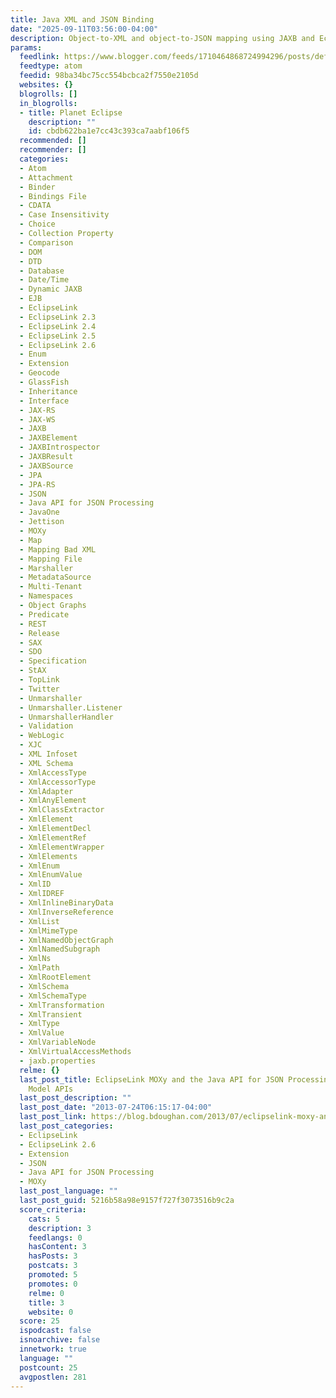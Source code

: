 ```yaml
---
title: Java XML and JSON Binding
date: "2025-09-11T03:56:00-04:00"
description: Object-to-XML and object-to-JSON mapping using JAXB and EclipseLink MOXy.
params:
  feedlink: https://www.blogger.com/feeds/1710464868724994296/posts/default
  feedtype: atom
  feedid: 98ba34bc75cc554bcbca2f7550e2105d
  websites: {}
  blogrolls: []
  in_blogrolls:
  - title: Planet Eclipse
    description: ""
    id: cbdb622ba1e7cc43c393ca7aabf106f5
  recommended: []
  recommender: []
  categories:
  - Atom
  - Attachment
  - Binder
  - Bindings File
  - CDATA
  - Case Insensitivity
  - Choice
  - Collection Property
  - Comparison
  - DOM
  - DTD
  - Database
  - Date/Time
  - Dynamic JAXB
  - EJB
  - EclipseLink
  - EclipseLink 2.3
  - EclipseLink 2.4
  - EclipseLink 2.5
  - EclipseLink 2.6
  - Enum
  - Extension
  - Geocode
  - GlassFish
  - Inheritance
  - Interface
  - JAX-RS
  - JAX-WS
  - JAXB
  - JAXBElement
  - JAXBIntrospector
  - JAXBResult
  - JAXBSource
  - JPA
  - JPA-RS
  - JSON
  - Java API for JSON Processing
  - JavaOne
  - Jettison
  - MOXy
  - Map
  - Mapping Bad XML
  - Mapping File
  - Marshaller
  - MetadataSource
  - Multi-Tenant
  - Namespaces
  - Object Graphs
  - Predicate
  - REST
  - Release
  - SAX
  - SDO
  - Specification
  - StAX
  - TopLink
  - Twitter
  - Unmarshaller
  - Unmarshaller.Listener
  - UnmarshallerHandler
  - Validation
  - WebLogic
  - XJC
  - XML Infoset
  - XML Schema
  - XmlAccessType
  - XmlAccessorType
  - XmlAdapter
  - XmlAnyElement
  - XmlClassExtractor
  - XmlElement
  - XmlElementDecl
  - XmlElementRef
  - XmlElementWrapper
  - XmlElements
  - XmlEnum
  - XmlEnumValue
  - XmlID
  - XmlIDREF
  - XmlInlineBinaryData
  - XmlInverseReference
  - XmlList
  - XmlMimeType
  - XmlNamedObjectGraph
  - XmlNamedSubgraph
  - XmlNs
  - XmlPath
  - XmlRootElement
  - XmlSchema
  - XmlSchemaType
  - XmlTransformation
  - XmlTransient
  - XmlType
  - XmlValue
  - XmlVariableNode
  - XmlVirtualAccessMethods
  - jaxb.properties
  relme: {}
  last_post_title: EclipseLink MOXy and the Java API for JSON Processing - Object
    Model APIs
  last_post_description: ""
  last_post_date: "2013-07-24T06:15:17-04:00"
  last_post_link: https://blog.bdoughan.com/2013/07/eclipselink-moxy-and-java-api-for-json.html
  last_post_categories:
  - EclipseLink
  - EclipseLink 2.6
  - Extension
  - JSON
  - Java API for JSON Processing
  - MOXy
  last_post_language: ""
  last_post_guid: 5216b58a98e9157f727f3073516b9c2a
  score_criteria:
    cats: 5
    description: 3
    feedlangs: 0
    hasContent: 3
    hasPosts: 3
    postcats: 3
    promoted: 5
    promotes: 0
    relme: 0
    title: 3
    website: 0
  score: 25
  ispodcast: false
  isnoarchive: false
  innetwork: true
  language: ""
  postcount: 25
  avgpostlen: 281
---
```

